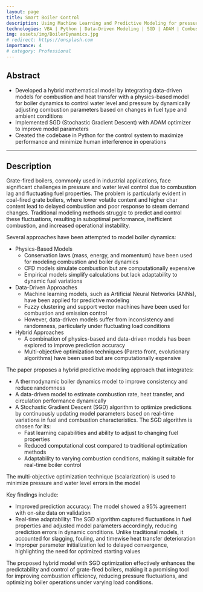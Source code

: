 ```yaml
---
layout: page
title: Smart Boiler Control
description: Using Machine Learning and Predictive Modeling for pressure and water-level control
technologies: VBA | Python | Data-Driven Modeling | SGD | ADAM | Combustion | Heat-Transfer | Multi-Objective Optimization
img: assets/img/BoilerDynamics.jpg
# redirect: https://unsplash.com
importance: 4
# category: Professional
---
```


## **Abstract**
<ul>
    <li>Developed a hybrid mathematical model by integrating data-driven models for combustion and heat transfer with a physics-based model for boiler dynamics to control water level and pressure by dynamically adjusting combustion parameters based on changes in fuel type and ambient conditions</li>
    <li>Implemented SGD (Stochastic Gradient Descent) with ADAM optimizer to improve model parameters</li>
    <li>Created the codebase in Python for the control system to maximize performance and minimize human interference in operations</li>
</ul>

---

## **Description**
Grate-fired boilers, commonly used in industrial applications, face significant challenges in pressure and water level control due to combustion lag and fluctuating fuel properties. The problem is particularly evident in coal-fired grate boilers, where lower volatile content and higher char content lead to delayed combustion and poor response to steam demand changes. Traditional modeling methods struggle to predict and control these fluctuations, resulting in suboptimal performance, inefficient combustion, and increased operational instability.

Several approaches have been attempted to model boiler dynamics:
<ul>
    <li>Physics-Based Models
        <ul>
            <li>Conservation laws (mass, energy, and momentum) have been used for modeling combustion and boiler dynamics</li>
            <li>CFD models simulate combustion but are computationally expensive</li>
            <li>Empirical models simplify calculations but lack adaptability to dynamic fuel variations</li>
        </ul>
    </li>
    <li>Data-Driven Approaches
        <ul>
            <li>Machine learning models, such as Artificial Neural Networks (ANNs), have been applied for predictive modeling</li>
            <li>Fuzzy clustering and support vector machines have been used for combustion and emission control</li>
            <li>However, data-driven models suffer from inconsistency and randomness, particularly under fluctuating load conditions</li>
        </ul>
    </li>
    <li>Hybrid Approaches
        <ul>
            <li>A combination of physics-based and data-driven models has been explored to improve prediction accuracy</li>
            <li>Multi-objective optimization techniques (Pareto front, evolutionary algorithms) have been used but are computationally expensive</li>
        </ul>
    </li>
</ul>

The paper proposes a hybrid predictive modeling approach that integrates:
<ul>
    <li>A thermodynamic boiler dynamics model to improve consistency and reduce randomness</li>
    <li>A data-driven model to estimate combustion rate, heat transfer, and circulation performance dynamically</li>
    <li>A Stochastic Gradient Descent (SGD) algorithm to optimize predictions by continuously updating model parameters based on real-time variations in fuel and combustion characteristics. The SGD algorithm is chosen for its: 
        <ul>
            <li>Fast learning capabilities and ability to adjust to changing fuel properties</li>
            <li>Reduced computational cost compared to traditional optimization methods</li>
            <li>Adaptability to varying combustion conditions, making it suitable for real-time boiler control</li>
        </ul>
    </li>
</ul>
The multi-objective optimization technique (scalarization) is used to minimize pressure and water level errors in the model

Key findings include:
<ul>
    <li>Improved prediction accuracy: The model showed a 95% agreement with on-site data on validation</li>
    <li>Real-time adaptability: The SGD algorithm captured fluctuations in fuel properties and adjusted model parameters accordingly, reducing prediction errors in dynamic conditions. Unlike traditional models, it accounted for slagging, fouling, and timewise heat transfer deterioration</li>
    <li>Improper parameter initialization led to delayed convergence, highlighting the need for optimized starting values</li>
</ul>

The proposed hybrid model with SGD optimization effectively enhances the predictability and control of grate-fired boilers, making it a promising tool for improving combustion efficiency, reducing pressure fluctuations, and optimizing boiler operations under varying load conditions.

